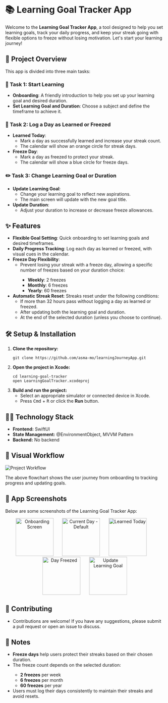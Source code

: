 <!DOCTYPE html>
<html lang="en">
<head>
<meta charset="UTF-8">
</head>
<body>

<h1>📚 Learning Goal Tracker App</h1>
<p>Welcome to the <strong>Learning Goal Tracker App</strong>, a tool designed to help you set learning goals, track your daily progress, and keep your streak going with flexible options to freeze without losing motivation. Let's start your learning journey!</p>

<h2>🚀 Project Overview</h2>
<p>This app is divided into three main tasks:</p>

<h3>📝 Task 1: Start Learning</h3>
<ul>
<li><strong>Onboarding</strong>: A friendly introduction to help you set up your learning goal and desired duration.</li>
<li><strong>Set Learning Goal and Duration</strong>: Choose a subject and define the timeframe to achieve it.</li>
</ul>

<h3>📅 Task 2: Log a Day as Learned or Freezed</h3>
<ul>
<li><strong>Learned Today</strong>:
<ul>
<li>Mark a day as successfully learned and increase your streak count.</li>
<li>The calendar will show an orange circle for streak days.</li>
</ul>
</li>
<li><strong>Freeze Day</strong>:
<ul>
<li>Mark a day as freezed to protect your streak.</li>
<li>The calendar will show a blue circle for freeze days.</li>
</ul>
</li>
</ul>

<h3>✏️ Task 3: Change Learning Goal or Duration</h3>
<ul>
<li><strong>Update Learning Goal</strong>:
<ul>
<li>Change your learning goal to reflect new aspirations.</li>
<li>The main screen will update with the new goal title.</li>
</ul>
</li>
<li><strong>Update Duration</strong>:
<ul>
<li>Adjust your duration to increase or decrease freeze allowances.</li>
</ul>
</li>
</ul>

<h2>✨ Features</h2>
<ul>
<li><strong>Flexible Goal Setting</strong>: Quick onboarding to set learning goals and desired timeframes.</li>
<li><strong>Daily Progress Tracking</strong>: Log each day as learned or freezed, with visual cues in the calendar.</li>
<li><strong>Freeze Day Flexibility</strong>:
<ul>
<li>Prevent losing your streak with a freeze day, allowing a specific number of freezes based on your duration choice:</li>
<ul>
<li><strong>Weekly</strong>: 2 freezes</li>
<li><strong>Monthly</strong>: 6 freezes</li>
<li><strong>Yearly</strong>: 60 freezes</li>
</ul>
</ul>
</li>
<li><strong>Automatic Streak Reset</strong>: Streaks reset under the following conditions:
<ul>
<li>If more than 32 hours pass without logging a day as learned or freezed.</li>
<li>After updating both the learning goal and duration.</li>
<li>At the end of the selected duration (unless you choose to continue).</li>
</ul>
</li>
</ul>

<h2>🛠️ Setup & Installation</h2>
<ol>
<li><strong>Clone the repository:</strong>
<pre><code>git clone https://github.com/asma-mo/learningJourneyApp.git</code></pre>
</li>
<li><strong>Open the project in Xcode:</strong>
<pre><code>cd learning-goal-tracker
open LearningGoalTracker.xcodeproj</code></pre>
</li>
<li><strong>Build and run the project:</strong>
<ul>
<li>Select an appropriate simulator or connected device in Xcode.</li>
<li>Press <kbd>Cmd</kbd> + <kbd>R</kbd> or click the <strong>Run</strong> button.</li>
</ul>
</li>
</ol>

<h2>🧑‍💻 Technology Stack</h2>
<ul>
<li><strong>Frontend:</strong> SwiftUI</li>
<li><strong>State Management:</strong> @EnvironmentObject, MVVM Pattern</li>
<li><strong>Backend:</strong> No backend</li>
</ul>

<h2>🎨 Visual Workflow</h2>
<p><img src="https://i.ibb.co/mqYnSjW/Screenshot-2024-11-04-at-2-15-48-PM.png" alt="Project Workflow"></p>
<p>The above flowchart shows the user journey from onboarding to tracking progress and updating goals.</p>

<h2>📸 App Screenshots</h2>
<p>Below are some screenshots of the Learning Goal Tracker App:</p>

<p float="left" align="center">
<img src="https://i.ibb.co/1LHcyTw/Screenshot-2024-11-04-at-2-21-01-PM.png" width="120" alt="Onboarding Screen" title="Onboarding"/>      
<img src="https://i.ibb.co/WWDRgt5/Screenshot-2024-11-04-at-2-21-13-PM.png" width="120" alt="Current Day - Default" title="Current Day - Default"/>      
<img src="https://i.ibb.co/vQMs13P/Screenshot-2024-11-04-at-2-21-22-PM.png" width="120" alt="Learned Today" title="Learned Today"/>      
<img src="https://i.ibb.co/ssZYVcZ/Screenshot-2024-11-04-at-2-21-30-PM.png" width="120" alt="Day Freezed" title="Day Freezed"/>      
<img src="https://i.ibb.co/XSW077s/Screenshot-2024-11-04-at-2-21-41-PM.png" width="120" alt="Update Learning Goal" title="Update Learning Goal"/>
</p>

<h2>🤝 Contributing</h2>
<ul>
<li>Contributions are welcome! If you have any suggestions, please submit a pull request or open an issue to discuss.</li>
</ul>

<h2>📌 Notes</h2>
<ul>
<li><strong>Freeze days</strong> help users protect their streaks based on their chosen duration.</li>
<li>The freeze count depends on the selected duration:</li>
<ul>
<li><strong>2 freezes</strong> per week</li>
<li><strong>6 freezes</strong> per month</li>
<li><strong>60 freezes</strong> per year</li>
</ul>
<li>Users must log their days consistently to maintain their streaks and avoid resets.</li>
</ul>

</body>
</html>
